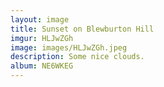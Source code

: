 ```yaml
---
layout: image
title: Sunset on Blewburton Hill
imgur: HLJwZGh
image: images/HLJwZGh.jpeg
description: Some nice clouds.
album: NE6WKEG
---
```


